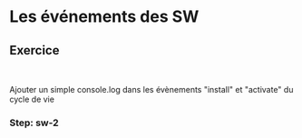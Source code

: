 <!-- .slide: class="exercice sfeir-bg-pink" -->

# Les événements des SW

## Exercice

<br>

Ajouter un simple console.log dans les évènements "install" et "activate" du cycle de vie

### Step: sw-2
